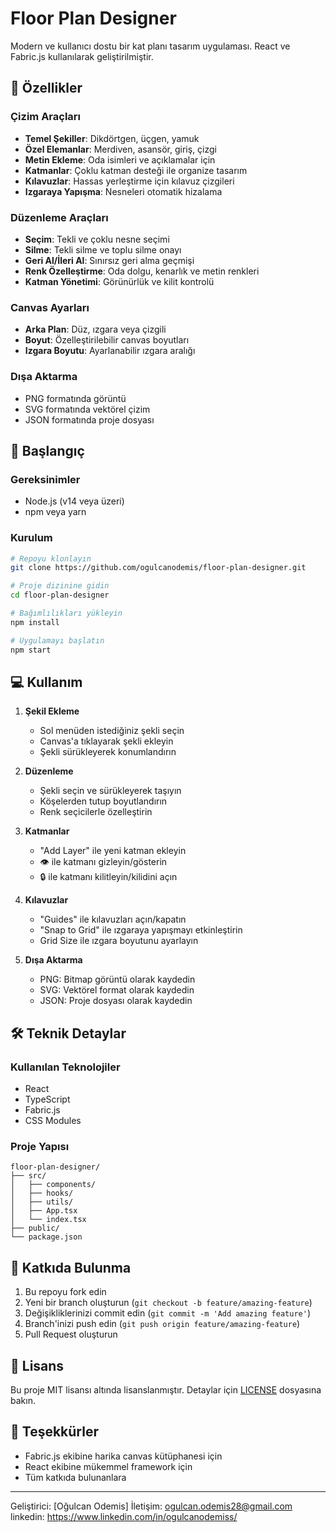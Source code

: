 # Floor Plan Designer

Modern ve kullanıcı dostu bir kat planı tasarım uygulaması. React ve Fabric.js kullanılarak geliştirilmiştir.



## 🌟 Özellikler

### Çizim Araçları
- **Temel Şekiller**: Dikdörtgen, üçgen, yamuk
- **Özel Elemanlar**: Merdiven, asansör, giriş, çizgi
- **Metin Ekleme**: Oda isimleri ve açıklamalar için
- **Katmanlar**: Çoklu katman desteği ile organize tasarım
- **Kılavuzlar**: Hassas yerleştirme için kılavuz çizgileri
- **Izgaraya Yapışma**: Nesneleri otomatik hizalama

### Düzenleme Araçları
- **Seçim**: Tekli ve çoklu nesne seçimi
- **Silme**: Tekli silme ve toplu silme onayı
- **Geri Al/İleri Al**: Sınırsız geri alma geçmişi
- **Renk Özelleştirme**: Oda dolgu, kenarlık ve metin renkleri
- **Katman Yönetimi**: Görünürlük ve kilit kontrolü

### Canvas Ayarları
- **Arka Plan**: Düz, ızgara veya çizgili
- **Boyut**: Özelleştirilebilir canvas boyutları
- **Izgara Boyutu**: Ayarlanabilir ızgara aralığı

### Dışa Aktarma
- PNG formatında görüntü
- SVG formatında vektörel çizim
- JSON formatında proje dosyası

## 🚀 Başlangıç

### Gereksinimler
- Node.js (v14 veya üzeri)
- npm veya yarn

### Kurulum

```bash
# Repoyu klonlayın
git clone https://github.com/ogulcanodemis/floor-plan-designer.git

# Proje dizinine gidin
cd floor-plan-designer

# Bağımlılıkları yükleyin
npm install

# Uygulamayı başlatın
npm start
```

## 💻 Kullanım

1. **Şekil Ekleme**
   - Sol menüden istediğiniz şekli seçin
   - Canvas'a tıklayarak şekli ekleyin
   - Şekli sürükleyerek konumlandırın

2. **Düzenleme**
   - Şekli seçin ve sürükleyerek taşıyın
   - Köşelerden tutup boyutlandırın
   - Renk seçicilerle özelleştirin

3. **Katmanlar**
   - "Add Layer" ile yeni katman ekleyin
   - 👁️ ile katmanı gizleyin/gösterin
   - 🔒 ile katmanı kilitleyin/kilidini açın

4. **Kılavuzlar**
   - "Guides" ile kılavuzları açın/kapatın
   - "Snap to Grid" ile ızgaraya yapışmayı etkinleştirin
   - Grid Size ile ızgara boyutunu ayarlayın

5. **Dışa Aktarma**
   - PNG: Bitmap görüntü olarak kaydedin
   - SVG: Vektörel format olarak kaydedin
   - JSON: Proje dosyası olarak kaydedin

## 🛠️ Teknik Detaylar

### Kullanılan Teknolojiler
- React
- TypeScript
- Fabric.js
- CSS Modules

### Proje Yapısı
```
floor-plan-designer/
├── src/
│   ├── components/
│   ├── hooks/
│   ├── utils/
│   ├── App.tsx
│   └── index.tsx
├── public/
└── package.json
```

## 🤝 Katkıda Bulunma

1. Bu repoyu fork edin
2. Yeni bir branch oluşturun (`git checkout -b feature/amazing-feature`)
3. Değişikliklerinizi commit edin (`git commit -m 'Add amazing feature'`)
4. Branch'inizi push edin (`git push origin feature/amazing-feature`)
5. Pull Request oluşturun

## 📝 Lisans

Bu proje MIT lisansı altında lisanslanmıştır. Detaylar için [LICENSE](LICENSE) dosyasına bakın.

## 👏 Teşekkürler

- Fabric.js ekibine harika canvas kütüphanesi için
- React ekibine mükemmel framework için
- Tüm katkıda bulunanlara

---

Geliştirici: [Oğulcan Odemis]
İletişim: ogulcan.odemis28@gmail.com
linkedin: https://www.linkedin.com/in/ogulcanodemiss/
